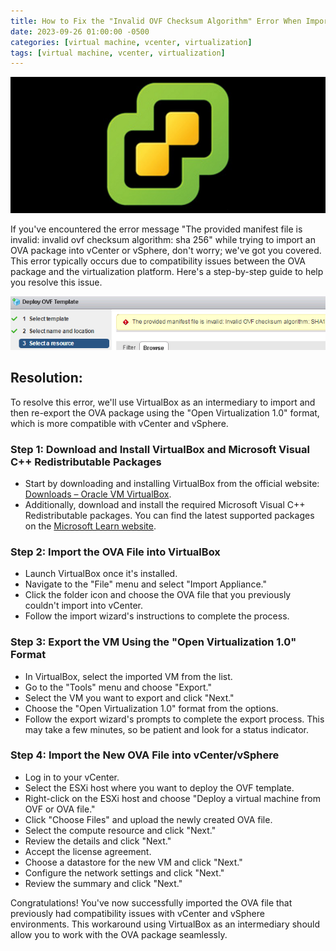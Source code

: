 ```yaml
---
title: How to Fix the "Invalid OVF Checksum Algorithm" Error When Importing an OVA Package into vCenter
date: 2023-09-26 01:00:00 -0500
categories: [virtual machine, vcenter, virtualization]
tags: [virtual machine, vcenter, virtualization]
---
```


![How to Fix the "Invalid OVF Checksum Algorithm" Error When Importing an OVA Package into vCenter](assets/img/posts/2023/error_importing_ova_file/error_importing_ova_file1.png)


If you've encountered the error message "The provided manifest file is invalid: invalid ovf checksum algorithm: sha 256" while trying to import an OVA package into vCenter or vSphere, don't worry; we've got you covered. This error typically occurs due to compatibility issues between the OVA package and the virtualization platform. Here's a step-by-step guide to help you resolve this issue.

![How to Fix the "Invalid OVF Checksum Algorithm" Error When Importing an OVA Package into vCenter](assets/img/posts/2023/error_importing_ova_file/error_importing_ova_file2.png)


## Resolution:

To resolve this error, we'll use VirtualBox as an intermediary to import and then re-export the OVA package using the "Open Virtualization 1.0" format, which is more compatible with vCenter and vSphere.

### Step 1: Download and Install VirtualBox and Microsoft Visual C++ Redistributable Packages

- Start by downloading and installing VirtualBox from the official website: [Downloads – Oracle VM VirtualBox](https://www.virtualbox.org/wiki/Downloads).
- Additionally, download and install the required Microsoft Visual C++ Redistributable packages. You can find the latest supported packages on the [Microsoft Learn website](https://learn.microsoft.com/en-us/cpp/windows/latest-supported-vc-redist?view=msvc-160).

### Step 2: Import the OVA File into VirtualBox

- Launch VirtualBox once it's installed.
- Navigate to the "File" menu and select "Import Appliance."
- Click the folder icon and choose the OVA file that you previously couldn't import into vCenter.
- Follow the import wizard's instructions to complete the process.

### Step 3: Export the VM Using the "Open Virtualization 1.0" Format

- In VirtualBox, select the imported VM from the list.
- Go to the "Tools" menu and choose "Export."
- Select the VM you want to export and click "Next."
- Choose the "Open Virtualization 1.0" format from the options.
- Follow the export wizard's prompts to complete the export process. This may take a few minutes, so be patient and look for a status indicator.

### Step 4: Import the New OVA File into vCenter/vSphere

- Log in to your vCenter.
- Select the ESXi host where you want to deploy the OVF template.
- Right-click on the ESXi host and choose "Deploy a virtual machine from OVF or OVA file."
- Click "Choose Files" and upload the newly created OVA file.
- Select the compute resource and click "Next."
- Review the details and click "Next."
- Accept the license agreement.
- Choose a datastore for the new VM and click "Next."
- Configure the network settings and click "Next."
- Review the summary and click "Next."

Congratulations! You've now successfully imported the OVA file that previously had compatibility issues with vCenter and vSphere environments. This workaround using VirtualBox as an intermediary should allow you to work with the OVA package seamlessly.









